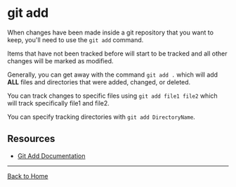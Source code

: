 # git add

When changes have been made inside a git repository that you want to keep, you'll need to use the `git add` command.

Items that have not been tracked before will start to be tracked and all other changes will be marked as modified.

Generally, you can get away with the command `git add .` which will add **ALL** files and directories that were added, changed, or deleted.

You can track changes to specific files using `git add file1 file2` which will track specifically file1 and file2.

You can specify tracking directories with `git add DirectoryName`.

## Resources

- [Git Add Documentation](https://git-scm.com/docs/git-add)

---

[Back to Home](../README.md)